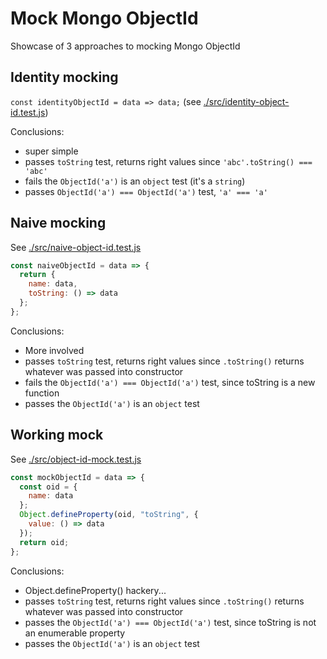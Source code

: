 # Mock Mongo ObjectId

Showcase of 3 approaches to mocking Mongo ObjectId

## Identity mocking

`const identityObjectId = data => data;` (see [./src/identity-object-id.test.js](./src/identity-object-id.test.js))

Conclusions:
- super simple
- passes `toString` test, returns right values since `'abc'.toString() === 'abc'`
- fails the `ObjectId('a')` is an `object` test (it's a `string`)
- passes `ObjectId('a') === ObjectId('a')` test, `'a' === 'a'`

## Naive mocking

See [./src/naive-object-id.test.js](./src/naive-object-id.test.js)

```js
const naiveObjectId = data => {
  return {
    name: data,
    toString: () => data
  };
};
```

Conclusions:
- More involved
- passes `toString` test, returns right values since `.toString()` returns whatever was passed into constructor
- fails the `ObjectId('a') === ObjectId('a')` test, since toString is a new function
- passes the `ObjectId('a')` is an `object` test

## Working mock

See [./src/object-id-mock.test.js](./src/object-id-mock.test.js)

```js
const mockObjectId = data => {
  const oid = {
    name: data
  };
  Object.defineProperty(oid, "toString", {
    value: () => data
  });
  return oid;
};
```

Conclusions:
- Object.defineProperty() hackery...
- passes `toString` test, returns right values since `.toString()` returns whatever was passed into constructor
- passes the `ObjectId('a') === ObjectId('a')` test, since toString is not an enumerable property
- passes the `ObjectId('a')` is an `object` test
